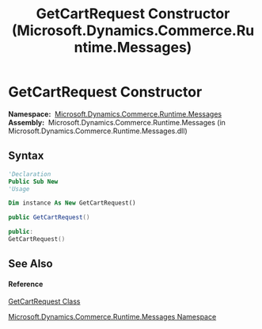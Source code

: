 ﻿---
title: GetCartRequest Constructor  (Microsoft.Dynamics.Commerce.Runtime.Messages)
TOCTitle: GetCartRequest Constructor
ms:assetid: M:Microsoft.Dynamics.Commerce.Runtime.Messages.GetCartRequest.#ctor
ms:mtpsurl: https://technet.microsoft.com/en-us/library/microsoft.dynamics.commerce.runtime.messages.getcartrequest.getcartrequest(v=AX.60)
ms:contentKeyID: 49844594
ms.date: 05/18/2015
mtps_version: v=AX.60
f1_keywords:
- Microsoft.Dynamics.Commerce.Runtime.Messages.GetCartRequest.#ctor
dev_langs:
- CSharp
- C++
- VB
---

# GetCartRequest Constructor

**Namespace:**  [Microsoft.Dynamics.Commerce.Runtime.Messages](microsoft-dynamics-commerce-runtime-messages-namespace.md)  
**Assembly:**  Microsoft.Dynamics.Commerce.Runtime.Messages (in Microsoft.Dynamics.Commerce.Runtime.Messages.dll)

## Syntax

``` vb
'Declaration
Public Sub New
'Usage

Dim instance As New GetCartRequest()
```

``` csharp
public GetCartRequest()
```

``` c++
public:
GetCartRequest()
```

## See Also

#### Reference

[GetCartRequest Class](getcartrequest-class-microsoft-dynamics-commerce-runtime-messages.md)

[Microsoft.Dynamics.Commerce.Runtime.Messages Namespace](microsoft-dynamics-commerce-runtime-messages-namespace.md)

